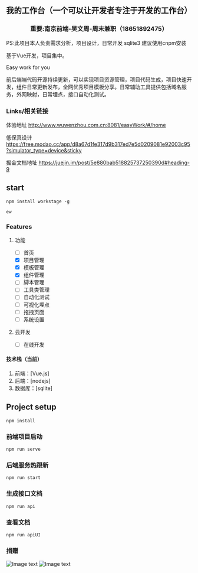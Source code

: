 <h2 align="center">
我的工作台（一个可以让开发者专注于开发的工作台）
</h2>
<h3 align="center">
重要:南京前端-吴文周-周末兼职（18651892475）
</h3>
<p>
  PS:此项目本人负责需求分析，项目设计，日常开发
  sqlite3 建议使用cnpm安装
</p>
<p>
基于Vue开发，项目集中。
</p>
<p>
Easy work for you
</p>
<p>
前后端端代码开源持续更新，可以实现项目资源管理，项目代码生成，项目快速开发，组件日常更新发布，全网优秀项目模板分享。日常辅助工具提供包括域名服务，外网映射，日常埋点，接口自动化测试。
</p>

### Links/相关链接

体验地址 http://www.wuwenzhou.com.cn:8081/easyWork/#/home

低保真设计 https://free.modao.cc/app/d8a67d1fe317d9b317ed7e5d0209081e92003c95?simulator_type=device&sticky

掘金文档地址 https://juejin.im/post/5e880bab518825737250390d#heading-9

## start

```
npm install workstage -g

ew

```

### Features

1. 功能

   - [ ] 首页
   - [x] 项目管理
   - [x] 模板管理
   - [x] 组件管理
   - [ ] 脚本管理
   - [ ] 工具类管理
   - [ ] 自动化测试
   - [ ] 可视化埋点
   - [ ] 拖拽页面
   - [ ] 系统设置

2. 云开发

   - [ ] 在线开发

#### 技术栈（当前）

1. 前端：[Vue.js]
2. 后端：[nodejs]
3. 数据库：[sqlite]

## Project setup

```
npm install
```

### 前端项目启动

```
npm run serve
```

### 后端服务热跟新

```
npm run start
```

### 生成接口文档

```
npm run api
```

### 查看文档

```
npm run apiUI
```

### 捐赠

![Image text](http://www.wuwenzhou.com.cn:9527/ZFB.jpeg)
![Image text](http://www.wuwenzhou.com.cn:9527/WX.jpeg)
